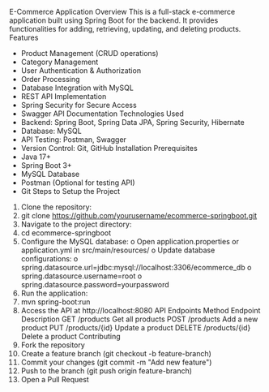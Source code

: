 E-Commerce Application
Overview
This is a full-stack e-commerce application built using Spring Boot for the backend. It provides functionalities for adding, retrieving, updating, and deleting products.
Features
* Product Management (CRUD operations)
* Category Management
* User Authentication & Authorization
* Order Processing
* Database Integration with MySQL
* REST API Implementation
* Spring Security for Secure Access
* Swagger API Documentation
Technologies Used
* Backend: Spring Boot, Spring Data JPA, Spring Security, Hibernate
* Database: MySQL
* API Testing: Postman, Swagger
* Version Control: Git, GitHub
Installation
Prerequisites
* Java 17+
* Spring Boot 3+
* MySQL Database
* Postman (Optional for testing API)
* Git
Steps to Setup the Project
1. Clone the repository:
2. git clone https://github.com/yourusername/ecommerce-springboot.git
3. Navigate to the project directory:
4. cd ecommerce-springboot
5. Configure the MySQL database:
o Open application.properties or application.yml in src/main/resources/
o Update database configurations:
o spring.datasource.url=jdbc:mysql://localhost:3306/ecommerce_db
o spring.datasource.username=root
o spring.datasource.password=yourpassword
6. Run the application:
7. mvn spring-boot:run
8. Access the API at http://localhost:8080
API Endpoints
MethodEndpointDescriptionGET/productsGet all productsPOST/productsAdd a new productPUT/products/{id}Update a productDELETE/products/{id}Delete a productContributing
1. Fork the repository
2. Create a feature branch (git checkout -b feature-branch)
3. Commit your changes (git commit -m "Add new feature")
4. Push to the branch (git push origin feature-branch)
5. Open a Pull Request

